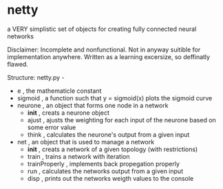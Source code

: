 # netty
a VERY simplistic set of objects for creating fully connected neural networks

Disclaimer:
Incomplete and nonfunctional. 
Not in anyway suitible for implementation anywhere. 
Written as a learning excersize, so deffinatly flawed.

Structure:
netty.py -
- e , the mathematicle constant
- sigmoid , a function such that y = sigmoid(x) plots the sigmoid curve
- neurone , an object that forms one node in a network
	- __init__ , creats a neurone object
	- ajust , ajusts the weighting for each input of the neurone based on some error value
	- think , calculates the neurone's output from a given input
- net , an object that is used to manage a network
	- __init__ , creats a network of a given topology (with restrictions)
	- train , trains a network with iteration
	- trainProperly , implements back propegation properly
 	- run , calculates the networks output from a given input
 	- disp , prints out the networks weigth values to the console

